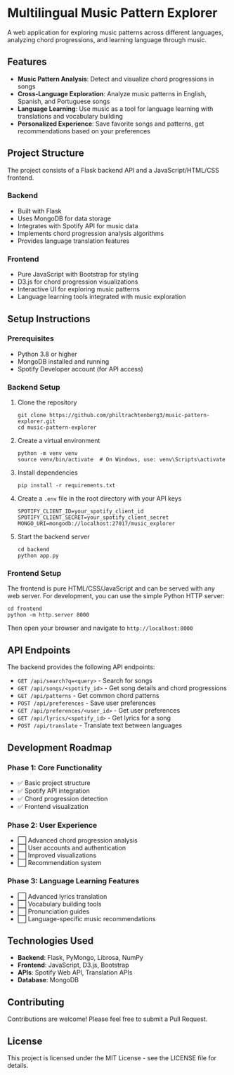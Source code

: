 # Multilingual Music Pattern Explorer

A web application for exploring music patterns across different languages, analyzing chord progressions, and learning language through music.

## Features

- **Music Pattern Analysis**: Detect and visualize chord progressions in songs
- **Cross-Language Exploration**: Analyze music patterns in English, Spanish, and Portuguese songs
- **Language Learning**: Use music as a tool for language learning with translations and vocabulary building
- **Personalized Experience**: Save favorite songs and patterns, get recommendations based on your preferences

## Project Structure

The project consists of a Flask backend API and a JavaScript/HTML/CSS frontend.

### Backend

- Built with Flask
- Uses MongoDB for data storage
- Integrates with Spotify API for music data
- Implements chord progression analysis algorithms
- Provides language translation features

### Frontend

- Pure JavaScript with Bootstrap for styling
- D3.js for chord progression visualizations
- Interactive UI for exploring music patterns
- Language learning tools integrated with music exploration

## Setup Instructions

### Prerequisites

- Python 3.8 or higher
- MongoDB installed and running
- Spotify Developer account (for API access)

### Backend Setup

1. Clone the repository
   ```
   git clone https://github.com/philtrachtenberg3/music-pattern-explorer.git
   cd music-pattern-explorer
   ```

2. Create a virtual environment
   ```
   python -m venv venv
   source venv/bin/activate  # On Windows, use: venv\Scripts\activate
   ```

3. Install dependencies
   ```
   pip install -r requirements.txt
   ```

4. Create a `.env` file in the root directory with your API keys
   ```
   SPOTIFY_CLIENT_ID=your_spotify_client_id
   SPOTIFY_CLIENT_SECRET=your_spotify_client_secret
   MONGO_URI=mongodb://localhost:27017/music_explorer
   ```

5. Start the backend server
   ```
   cd backend
   python app.py
   ```

### Frontend Setup

The frontend is pure HTML/CSS/JavaScript and can be served with any web server. For development, you can use the simple Python HTTP server:

```
cd frontend
python -m http.server 8000
```

Then open your browser and navigate to `http://localhost:8000`

## API Endpoints

The backend provides the following API endpoints:

- `GET /api/search?q=<query>` - Search for songs
- `GET /api/songs/<spotify_id>` - Get song details and chord progressions
- `GET /api/patterns` - Get common chord patterns
- `POST /api/preferences` - Save user preferences
- `GET /api/preferences/<user_id>` - Get user preferences
- `GET /api/lyrics/<spotify_id>` - Get lyrics for a song
- `POST /api/translate` - Translate text between languages

## Development Roadmap

### Phase 1: Core Functionality
- ✅ Basic project structure
- ✅ Spotify API integration
- ✅ Chord progression detection
- ✅ Frontend visualization

### Phase 2: User Experience
- ⬜ Advanced chord progression analysis
- ⬜ User accounts and authentication
- ⬜ Improved visualizations
- ⬜ Recommendation system

### Phase 3: Language Learning Features
- ⬜ Advanced lyrics translation
- ⬜ Vocabulary building tools
- ⬜ Pronunciation guides
- ⬜ Language-specific music recommendations

## Technologies Used

- **Backend**: Flask, PyMongo, Librosa, NumPy
- **Frontend**: JavaScript, D3.js, Bootstrap
- **APIs**: Spotify Web API, Translation APIs
- **Database**: MongoDB

## Contributing

Contributions are welcome! Please feel free to submit a Pull Request.

## License

This project is licensed under the MIT License - see the LICENSE file for details.